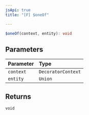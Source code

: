 ```yaml
---
jsApi: true
title: "[F] $oneOf"

---
```

```ts
$oneOf(context, entity): void
```

## Parameters

| Parameter | Type |
| :------ | :------ |
| `context` | `DecoratorContext` |
| `entity` | `Union` |

## Returns

`void`
